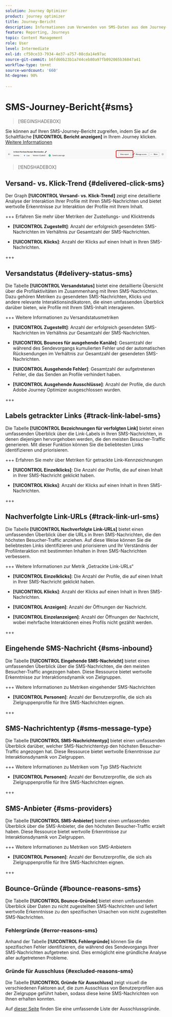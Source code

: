```yaml
---
solution: Journey Optimizer
product: journey optimizer
title: Journey-Bericht
description: Informationen zum Verwenden von SMS-Daten aus dem Journey-Bericht
feature: Reporting, Journeys
topic: Content Management
role: User
level: Intermediate
exl-id: cf50ce33-7934-4e37-a757-08cda14e97ac
source-git-commit: b6fd60b23b1a744ceb80a97fb092065b36847a41
workflow-type: tm+mt
source-wordcount: '660'
ht-degree: 90%

---
```


# SMS-Journey-Bericht{#sms}

>[!BEGINSHADEBOX]

Sie können auf Ihren SMS-Journey-Bericht zugreifen, indem Sie auf die Schaltfläche **[!UICONTROL Bericht anzeigen]** in Ihrem Journey klicken. [Weitere Informationen](report-gs-cja.md)

![](assets/report-access-jo.png)

>[!ENDSHADEBOX]

## Versand- vs. Klick-Trend {#delivered-click-sms}

Der Graph **[!UICONTROL Versand- vs. Klick-Trend]** zeigt eine detaillierte Analyse der Interaktion Ihrer Profile mit Ihren SMS-Nachrichten und bietet wertvolle Erkenntnisse zur Interaktion der Profile mit Ihrem Inhalt.

+++ Erfahren Sie mehr über Metriken der Zustellungs- und Klicktrends

* **[!UICONTROL Zugestellt]**: Anzahl der erfolgreich gesendeten SMS-Nachrichten im Verhältnis zur Gesamtzahl der SMS-Nachrichten.

* **[!UICONTROL Klicks]**: Anzahl der Klicks auf einen Inhalt in Ihren SMS-Nachrichten.

+++

## Versandstatus {#delivery-status-sms}

Die Tabelle **[!UICONTROL Versandstatus]** bietet eine detaillierte Übersicht über die Profilaktivitäten im Zusammenhang mit Ihren SMS-Nachrichten. Dazu gehören Metriken zu gesendeten SMS-Nachrichten, Klicks und andere relevante Interaktionsindikatoren, die einen umfassenden Überblick darüber bieten, wie Profile mit Ihrem SMS-Inhalt interagieren.

+++ Weitere Informationen zu Versandstatusmetriken

* **[!UICONTROL Zugestellt]**: Anzahl der erfolgreich gesendeten SMS-Nachrichten im Verhältnis zur Gesamtzahl der SMS-Nachrichten.

* **[!UICONTROL Bounces für ausgehende Kanäle]**: Gesamtzahl der während des Sendevorgangs kumulierten Fehler und der automatischen Rücksendungen im Verhältnis zur Gesamtzahl der gesendeten SMS-Nachrichten.

* **[!UICONTROL Ausgehende Fehler]**: Gesamtzahl der aufgetretenen Fehler, die das Senden an Profile verhindert haben.

* **[!UICONTROL Ausgehende Ausschlüsse]**: Anzahl der Profile, die durch Adobe Journey Optimizer ausgeschlossen wurden.

+++

## Labels getrackter Links {#track-link-label-sms}

Die Tabelle **[!UICONTROL Bezeichnungen für verfolgten Link]** bietet einen umfassenden Überblick über die Link-Labels in Ihren SMS-Nachrichten, in denen diejenigen hervorgehoben werden, die den meisten Besucher-Traffic generieren. Mit dieser Funktion können Sie die beliebtesten Links identifizieren und priorisieren.

+++ Erfahren Sie mehr über Metriken für getrackte Link-Kennzeichnungen

* **[!UICONTROL Einzelklicks]**: Die Anzahl der Profile, die auf einen Inhalt in Ihrer SMS-Nachricht geklickt haben.

* **[!UICONTROL Klicks]**: Anzahl der Klicks auf einen Inhalt in Ihren SMS-Nachrichten.

+++

## Nachverfolgte Link-URLs {#track-link-url-sms}

Die Tabelle **[!UICONTROL Nachverfolgte Link-URLs]** bietet einen umfassenden Überblick über die URLs in Ihren SMS-Nachrichten, die den höchsten Besucher-Traffic anziehen. Auf diese Weise können Sie die beliebtesten Links identifizieren und priorisieren und Ihr Verständnis der Profilinteraktion mit bestimmten Inhalten in Ihren SMS-Nachrichten verbessern.

+++ Weitere Informationen zur Metrik „Getrackte Link-URLs“

* **[!UICONTROL Einzelklicks]**: Die Anzahl der Profile, die auf einen Inhalt in Ihrer SMS-Nachricht geklickt haben.

* **[!UICONTROL Klicks]**: Anzahl der Klicks auf einen Inhalt in Ihren SMS-Nachrichten.

* **[!UICONTROL Anzeigen]**: Anzahl der Öffnungen der Nachricht.

* **[!UICONTROL Einzelanzeigen]**: Anzahl der Öffnungen der Nachricht, wobei mehrfache Interaktionen eines Profils nicht gezählt werden.

+++

## Eingehende SMS-Nachricht {#sms-inbound}

Die Tabelle **[!UICONTROL Eingehende SMS-Nachricht]** bietet einen umfassenden Überblick über die SMS-Nachrichten, die den meisten Besucher-Traffic angezogen haben. Diese Ressource bietet wertvolle Erkenntnisse zur Interaktionsdynamik von Zielgruppen.

+++ Weitere Informationen zu Metriken eingehender SMS-Nachrichten

* **[!UICONTROL Personen]**: Anzahl der Benutzerprofile, die sich als Zielgruppenprofile für Ihre SMS-Nachrichten eignen.

+++

## SMS-Nachrichtentyp {#sms-message-type}

Die Tabelle **[!UICONTROL SMS-Nachrichtentyp]** bietet einen umfassenden Überblick darüber, welcher SMS-Nachrichtentyp den höchsten Besucher-Traffic angezogen hat. Diese Ressource bietet wertvolle Erkenntnisse zur Interaktionsdynamik von Zielgruppen.

+++ Weitere Informationen zu Metriken vom Typ SMS-Nachricht

* **[!UICONTROL Personen]**: Anzahl der Benutzerprofile, die sich als Zielgruppenprofile für Ihre SMS-Nachrichten eignen.

+++

## SMS-Anbieter {#sms-providers}

Die Tabelle **[!UICONTROL SMS-Anbieter]** bietet einen umfassenden Überblick über die SMS-Anbieter, die den höchsten Besucher-Traffic erzielt haben. Diese Ressource bietet wertvolle Erkenntnisse zur Interaktionsdynamik von Zielgruppen.

+++ Weitere Informationen zu Metriken von SMS-Anbietern

* **[!UICONTROL Personen]**: Anzahl der Benutzerprofile, die sich als Zielgruppenprofile für Ihre SMS-Nachrichten eignen.

+++

## Bounce-Gründe {#bounce-reasons-sms}

Die Tabelle **[!UICONTROL Bounce-Gründe]** bietet einen umfassenden Überblick über Daten zu nicht zugestellten SMS-Nachrichten und liefert wertvolle Erkenntnisse zu den spezifischen Ursachen von nicht zugestellten SMS-Nachrichten.

### Fehlergründe {#error-reasons-sms}

Anhand der Tabelle **[!UICONTROL Fehlergründe]** können Sie die spezifischen Fehler identifizieren, die während des Sendevorgangs Ihrer SMS-Nachrichten aufgetreten sind. Dies ermöglicht eine gründliche Analyse aller aufgetretenen Probleme.

### Gründe für Ausschluss {#excluded-reasons-sms}

Die Tabelle **[!UICONTROL Gründe für Ausschluss]** zeigt visuell die verschiedenen Faktoren auf, die zum Ausschluss von Benutzerprofilen aus der Zielgruppe geführt haben, sodass diese keine SMS-Nachrichten von Ihnen erhalten konnten.

Auf [dieser Seite](exclusion-list.md) finden Sie eine umfassende Liste der Ausschlussgründe.
